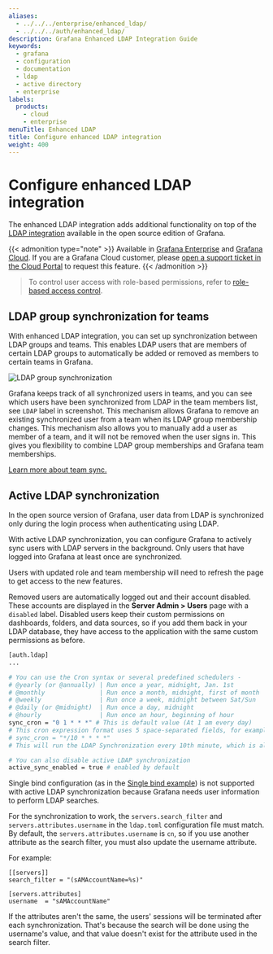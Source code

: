 ```yaml
---
aliases:
  - ../../../enterprise/enhanced_ldap/
  - ../../../auth/enhanced_ldap/
description: Grafana Enhanced LDAP Integration Guide
keywords:
  - grafana
  - configuration
  - documentation
  - ldap
  - active directory
  - enterprise
labels:
  products:
    - cloud
    - enterprise
menuTitle: Enhanced LDAP
title: Configure enhanced LDAP integration
weight: 400
---
```


# Configure enhanced LDAP integration

The enhanced LDAP integration adds additional functionality on top of the [LDAP integration](../ldap/) available in the open source edition of Grafana.

{{< admonition type="note" >}}
Available in [Grafana Enterprise](../../../../introduction/grafana-enterprise/) and [Grafana Cloud](/docs/grafana-cloud).
If you are a Grafana Cloud customer, please [open a support ticket in the Cloud Portal](/profile/org#support) to request this feature.
{{< /admonition >}}

> To control user access with role-based permissions, refer to [role-based access control](../../../../administration/roles-and-permissions/access-control/).

## LDAP group synchronization for teams

With enhanced LDAP integration, you can set up synchronization between LDAP groups and teams. This enables LDAP users that are members
of certain LDAP groups to automatically be added or removed as members to certain teams in Grafana.

![LDAP group synchronization](/static/img/docs/enterprise/team_members_ldap.png)

Grafana keeps track of all synchronized users in teams, and you can see which users have been synchronized from LDAP in the team members list, see `LDAP` label in screenshot.
This mechanism allows Grafana to remove an existing synchronized user from a team when its LDAP group membership changes. This mechanism also allows you to manually add
a user as member of a team, and it will not be removed when the user signs in. This gives you flexibility to combine LDAP group memberships and Grafana team memberships.

[Learn more about team sync.](https://grafana.com/docs/grafana/<GRAFANA_VERSION>/setup-grafana/configure-access/configure-team-sync)

<div class="clearfix"></div>

## Active LDAP synchronization

In the open source version of Grafana, user data from LDAP is synchronized only during the login process when authenticating using LDAP.

With active LDAP synchronization, you can configure Grafana to actively sync users with LDAP servers in the background. Only users that have logged into Grafana at least once are synchronized.

Users with updated role and team membership will need to refresh the page to get access to the new features.

Removed users are automatically logged out and their account disabled. These accounts are displayed in the **Server Admin > Users** page with a `disabled` label. Disabled users keep their custom permissions on dashboards, folders, and data sources, so if you add them back in your LDAP database, they have access to the application with the same custom permissions as before.

```bash
[auth.ldap]
...

# You can use the Cron syntax or several predefined schedulers -
# @yearly (or @annually) | Run once a year, midnight, Jan. 1st        | 0 0 1 1 *
# @monthly               | Run once a month, midnight, first of month | 0 0 1 * *
# @weekly                | Run once a week, midnight between Sat/Sun  | 0 0 * * 0
# @daily (or @midnight)  | Run once a day, midnight                   | 0 0 * * *
# @hourly                | Run once an hour, beginning of hour        | 0 * * * *
sync_cron = "0 1 * * *" # This is default value (At 1 am every day)
# This cron expression format uses 5 space-separated fields, for example
# sync_cron = "*/10 * * * *"
# This will run the LDAP Synchronization every 10th minute, which is also the minimal interval between the Grafana sync times i.e. you cannot set it for every 9th minute

# You can also disable active LDAP synchronization
active_sync_enabled = true # enabled by default
```

Single bind configuration (as in the [Single bind example](../ldap/#single-bind-example)) is not supported with active LDAP synchronization because Grafana needs user information to perform LDAP searches.

For the synchronization to work, the `servers.search_filter` and `servers.attributes.username` in the `ldap.toml` configuration file must match. By default, the `servers.attributes.username` is `cn`, so if you use another attribute as the search filter, you must also update the username attribute.

For example:

```
[[servers]]
search_filter = "(sAMAccountName=%s)"

[servers.attributes]
username  = "sAMAccountName"
```

If the attributes aren't the same, the users' sessions will be terminated after each synchronization. That's because the search will be done using the username's value, and that value doesn't exist for the attribute used in the search filter.
